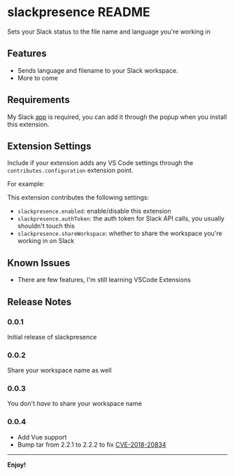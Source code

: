 # slackpresence README

Sets your Slack status to the file name and language you're working in

## Features

* Sends language and filename to your Slack workspace.
* More to come

## Requirements

My Slack [app](https://slack.com/oauth/authorize?client_id=5167321442.546836577892&scope=users.profile:write) is required, you can add it through the popup when you install this extension.

## Extension Settings

Include if your extension adds any VS Code settings through the `contributes.configuration` extension point.

For example:

This extension contributes the following settings:

* `slackpresence.enabled`: enable/disable this extension
* `slackpresence.authToken`: the auth token for Slack API calls, you usually shouldn't touch this
* `slackpresence.shareWorkspace`: whether to share the workspace you're working in on Slack

## Known Issues

* There are few features, I'm still learning VSCode Extensions

## Release Notes

### 0.0.1

Initial release of slackpresence

### 0.0.2

Share your workspace name as well

### 0.0.3

You don't _have_ to share your workspace name


### 0.0.4

- Add Vue support
- Bump tar from 2.2.1 to 2.2.2 to fix [CVE-2018-20834](https://nvd.nist.gov/vuln/detail/CVE-2018-20834)

-----------------------------------------------------------------------------------------------------------

**Enjoy!**

